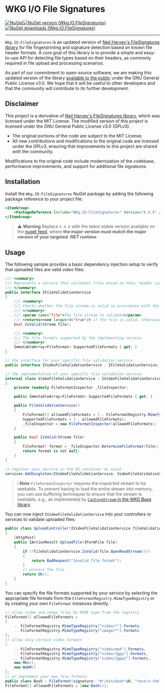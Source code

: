 # WKG I/O File Signatures

[![NuGet](https://img.shields.io/badge/NuGet-555555?style=for-the-badge&logo=nuget)![NuGet version (Wkg.IO.FileSignatures)](https://img.shields.io/nuget/v/Wkg.IO.FileSignatures.svg?style=for-the-badge&label=Wkg.IO.FileSignatures)![NuGet downloads (Wkg.IO.FileSignatures)](https://img.shields.io/nuget/dt/Wkg.IO.FileSignatures?style=for-the-badge)](https://www.nuget.org/packages/Wkg.IO.FileSignatures/)

---

`Wkg.IO.FileSignatures` is an updated version of [Neil Harvey's FileSignatures library](https://github.com/neilharvey/FileSignatures) for file fingerprinting and signature detection based on known file header formats. A core goal of this library is to provide a simple and easy-to-use API for detecting file types based on their headers, as commonly required in file upload and processing scenarios.

As part of our commitment to open-source software, we are making this updated version of the library [available to the public](https://github.com/WKG-Software-GmbH/wkg-aspnet-core/) under the GNU General Public License v3.0. We hope that it will be useful to other developers and that the community will contribute to its further development.

## Disclaimer

This project is a derivative of [Neil Harvey's FileSignatures library](https://github.com/neilharvey/FileSignatures), which was licensed under the MIT License. The modified version of this project is licensed under the GNU General Public License v3.0 (GPLv3).

- The original portions of the code are subject to the MIT License.
- All new contributions and modifications to the original code are licensed under the GPLv3, ensuring that improvements to this project are shared with the community.

Modifications to the original code include modernization of the codebase, performance improvements, and support for additional file signatures.

## Installation

Install the `Wkg.IO.FileSignatures` NuGet package by adding the following package reference to your project file:

```xml
<ItemGroup>
    <PackageReference Include="Wkg.IO.FileSignatures" Version="X.X.X" />
</ItemGroup>
```

> :warning: **Warning**
> Replace `X.X.X` with the latest stable version available on the [nuget feed](https://www.nuget.org/packages/Wkg.IO.FileSignatures), where **the major version must match the major version of your targeted .NET runtime**.

## Usage

The following sample provides a basic dependency injection setup to verify that uploaded files are valid video files:

```csharp
/// <summary>
/// Represents a service that validates files based on their header signature against a collection of supported file formats.
/// </summary>
public interface IFileValidationService
{
    /// <summary>
    /// Checks whether the file stream is valid in accordance with the implementing service.
    /// </summary>
    /// <param name="file">The file stream to validate</param>
    /// <returns><see langword="true"/> if the file is valid, otherwise <see langword="false"/></returns>
    bool IsValid(Stream file);

    /// <summary>
    /// The file formats supported by the implementing service.
    /// </summary>
    ImmutableArray<FileFormat> SupportedFileFormats { get; }
}

// the interface for your specific file validation service
public interface IVideoFileValidationService : IFileValidationService;

// the implementation of your specific file validation service
internal class VideoFileValidationService : IVideoFileValidationService
{
    private readonly FileFormatInspector _fileInspector;

    public ImmutableArray<FileFormat> SupportedFileFormats { get; }

    public FileValidationService()
    {
        FileFormat[] allowedFileFormats = [.. FileFormatRegistry.MimeTypeRegistry["video/*"].Formats];
        SupportedFileFormats = [.. allowedFileFormats];
        _fileInspector = new FileFormatInspector(allowedFileFormats);
    }

    public bool IsValid(Stream file)
    {
        FileFormat? format = _fileInspector.DetermineFileFormat(file);
        return format is not null;
    }
}

// register your service in the DI container as usual
services.AddSingleton<IVideoFileValidationService, VideoFileValidationService>();
```

> :information_source: **Note**
> `FileFormatInspector` requires the inspected stream to be seekable. To prevent having to load the entire stream into memory, you can use buffering techniques to ensure that the stream is seekable, e.g., as implemented by [`CachingStream` in the WKG Base library](https://github.com/WKG-Software-GmbH/wkg-base/blob/main/docs/documentation.md#cachingstream-class).

You can now inject `IVideoFileValidationService` into your controllers or services to validate uploaded files:

```csharp
public class UploadController(IVideoFileValidationService fileValidationService) : ControllerBase
{
    [HttpPost]
    public IActionResult UploadFile(IFormFile file)
    {
        if (!fileValidationService.IsValid(file.OpenReadStream()))
        {
            return BadRequest("Invalid file format");
        }
        // process the file
        return Ok();
    }
}
```

You can specify the file formats supported by your service by selecting the appropriate file formats from the `FileFormatRegistry.MimeTypeRegistry` or by creating your own `FileFormat` instances directly.

```csharp
// allow video and image files by MIME type from the registry
FileFormat[] allowedFileFormats = 
[
    .. FileFormatRegistry.MimeTypeRegistry["video/*"].Formats, 
    .. FileFormatRegistry.MimeTypeRegistry["image/*"].Formats
];
// allow only certain video formats
[
    .. FileFormatRegistry.MimeTypeRegistry["video/mp4"].Formats,
    .. FileFormatRegistry.MimeTypeRegistry["video/3gpp"].Formats,
    .. FileFormatRegistry.MimeTypeRegistry["video/3gpp2"].Formats,
    new Mkv(),
    new WebM()
];
// or implement your own file formats:
public class Bash : FileFormat(signature: "#!/bin/bash"u8, "text/x-shellscript", "sh");
FileFormat[] allowedFileFormats = [new Bash()];
```